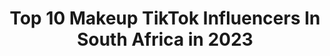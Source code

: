 ---
title: Top 10 Makeup TikTok Influencers In South Africa in 2023
description: >-
  Find top makeup TikTok influencers in South Africa in 2023. Most popular hashtags: #makeup #fyp #foryou #foryoupage.
platform: TikTok
hits: 64
text_top: Discover the most popular TikTok accounts on inBeat.
text_bottom: inBeat has 64 TikTok influencers like this in South Africa for you to pitch.
profiles:
  - username: "hecallsmebeautifulone"
    fullname: >-
      Sam
    bio: >-
      28 Boss babe Makeup artist Fearfully & wonderfully made pslm 139:14 Woman of God
    location: "South Africa"
    followers: 12100
    engagement: 1365
    commentsToLikes: 0.063582
    id: ckdbzpv5of2ls0j23afmer0ps
    verified: false
    hashtags: "#tattoedwoman, #fyp, #southafrican, #happy"
  - username: "kandyslife"
    fullname: >-
      Kandy
    bio: >-
      DANCE 💃 MAKEUP 💄 AND FASHION ❤️ YOUTUBE: @kandykanemakeup Follow me ON INSTA!
    location: "South Africa"
    followers: 13900
    engagement: 446
    commentsToLikes: 0.019275
    id: ck9gtpy8qnsyb0j78js37bl1k
    verified: false
    hashtags: "#tiktokdance, #fyp, #dancetiktok, #southafrica"
  - username: "v4r5h4"
    fullname: >-
      Vee
    bio: >-
      she/they
    location: "South Africa"
    followers: 147600
    engagement: 2554
    commentsToLikes: 0.018695
    id: ck9f48do6l5180j78dki5otq1
    verified: false
    hashtags: "#foryou, #makeup, #tutorial, #fyp"
  - username: "murry.pinheiro"
    fullname: >-
      murry.pinheiro
    bio: >-
      nUmB 🥀 Follow me on Instagram - murry.pinheiro 95,5K reasons to smile 🌸
    location: "South Africa"
    followers: 95500
    engagement: 1997
    commentsToLikes: 0.032653
    id: ckb9r8jgqnozm0j23nbufx0dv
    verified: false
    hashtags: "#slowmotion, #laughs, #southafrica, #dancer"
  - username: "bella_monsoon"
    fullname: >-
      bella_monsoon
    bio: >-
      a.k.a The Shapeshifter💄 👀Find me on Instagram for exclusive content👀 📍🇿🇦
    location: "South Africa"
    followers: 140200
    engagement: 1753
    commentsToLikes: 0.036223
    id: ckbkxz3f3u4to0j23q35zvek1
    verified: true
    hashtags: "#halloweenlooks, #makeupartist, #cosplay, #coraline"
  - username: "a.e.s.t.h.e.t.i.c_15"
    fullname: >-
      ℝ𝕠𝕤𝕖𝕤🌹❤️
    bio: >-
      Heyy welcome to my page シ Imagine if you followed🥺💛 🍒❤️
    location: "South Africa"
    followers: 404600
    engagement: 2202
    commentsToLikes: 0.017612
    id: ck9rm6tfu1hm50j78sxpj726n
    verified: false
    hashtags: "#makeup, #bling, #trending, #wow"
  - username: "liandrivelzel"
    fullname: >-
      Liandri Velzel
    bio: >-
      Instagram: @artbyliandri Facebook: Art by Liandri 🇳🇱 🇿🇦
    location: "South Africa"
    followers: 13400
    engagement: 1679
    commentsToLikes: 0.035128
    id: ckbkz272xvdi00j23vjrtyl58
    verified: false
    hashtags: "#hogwarts, #jensen, #makeup, #weasleytwins"
  - username: "tarynemarupen"
    fullname: >-
      Taryne Marupen
    bio: >-
      IG: taryne_m Sc: raynie_m 🇿🇦
    location: "South Africa"
    followers: 59800
    engagement: 1693
    commentsToLikes: 0.020995
    id: ckcejpu0ispmp0j238c2iyag5
    verified: false
    hashtags: "#tiktoksa, #fyp, #halloweenmakeup, #halloweenmakeuplook"
  - username: "sphokuhle.n"
    fullname: >-
      Sphokuhle.n
    bio: >-
      Positive vibes only! South African 🇿🇦 19 Insta:s.crumptious
    location: "South Africa"
    followers: 608200
    engagement: 1620
    commentsToLikes: 0.012510
    id: ckbb2ddaisqss0j23104htmlm
    verified: false
    hashtags: "#tiktoksa, #seemeontrace, #makeup, #fyp"
  - username: "gabsolo"
    fullname: >-
      𝖌𝖆𝖇𝖇𝖞
    bio: >-
      ˚✧₊⁎18⁎⁺˳✧༚ honestly just wait for my yt, it’s coming soon
    location: "South Africa"
    followers: 43900
    engagement: 1750
    commentsToLikes: 0.033789
    id: ck977blh03l8i0j78kpv9uxpe
    verified: false
    hashtags: "#fy, #duet, #narnia, #fyp"
---